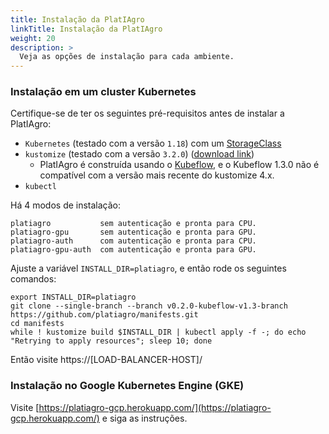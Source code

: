 ```yaml
---
title: Instalação da PlatIAgro
linkTitle: Instalação da PlatIAgro
weight: 20
description: >
  Veja as opções de instalação para cada ambiente.
---
```


### Instalação em um cluster Kubernetes

Certifique-se de ter os seguintes pré-requisitos antes de instalar a PlatIAgro:

- `Kubernetes` (testado com a versão `1.18`) com um [StorageClass](https://kubernetes.io/docs/concepts/storage/storage-classes/)
- `kustomize` (testado com a versão `3.2.0`) ([download link](https://github.com/kubernetes-sigs/kustomize/releases/tag/v3.2.0))
    - PlatIAgro é construída usando o [Kubeflow](https://www.kubeflow.org), e o Kubeflow 1.3.0 não é compatível com a versão mais recente do kustomize 4.x.
- `kubectl`

Há 4 modos de instalação:

```
platiagro           sem autenticação e pronta para CPU.
platiagro-gpu       sem autenticação e pronta para GPU.
platiagro-auth      com autenticação e pronta para CPU.
platiagro-gpu-auth  com autenticação e pronta para GPU.
```

Ajuste a variável `INSTALL_DIR=platiagro`, e então rode os seguintes comandos:

```
export INSTALL_DIR=platiagro
git clone --single-branch --branch v0.2.0-kubeflow-v1.3-branch https://github.com/platiagro/manifests.git
cd manifests
while ! kustomize build $INSTALL_DIR | kubectl apply -f -; do echo "Retrying to apply resources"; sleep 10; done
```

Então visite https://[LOAD-BALANCER-HOST]/

### Instalação no Google Kubernetes Engine (GKE)

Visite [https://platiagro-gcp.herokuapp.com/](https://platiagro-gcp.herokuapp.com/) e siga as instruções.
